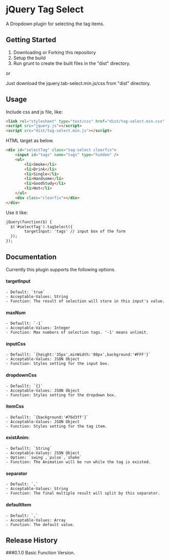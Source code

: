 # jQuery Tag Select

A Dropdown plugin for selecting the tag items.

## Getting Started
1. Downloading or Forking this repository 
2. Setup the build
3. Run grunt to create the built files in the "dist" directory.

or 

Just download the jquery.tab-select.min.js/css from "dist" directory.

## Usage

Include css and js file, like:

```html
<link rel="stylesheet" type="text/css" href="dist/tag-select.min.css"  />
<script src="jquery.js"></script>
<script src="dist/tag-select.min.js"></script>
```
HTML target as below.

```html
<div id="selectTag" class="tag-select clearfix">
    <input id="tags" name="tags" type="hidden" />
    <ul>
        <li>Smoke</li>
        <li>Drink</li>
        <li>Single</li>
        <li>Handsome</li>
        <li>GoodStudy</li>
        <li>Hot</li>
    </ul>
    <div class="clearfix"></div>
</div>
```
Use it like:

```html
jQuery(function($) {
  $('#selectTag').tagSelect({
	  	targetInput: 'tags' // input box of the form
  });
});
```

## Documentation
Currently this plugin supports the following options.
#### targetInput
	- Default: `true`
	- Acceptable-Values: String
	- Function: The result of selection will store in this input's value. 

#### maxNum
	- Defaullt: `-1`
	- Acceptable-Values: Integer
	- Function: Max numbers of selection tags. '-1' means unlimit.

#### inputCss
	- Defaullt: `{height:'35px',minWidth:'80px',background:'#FFF'}`
	- Acceptable-Values: JSON Object
	- Function: Styles setting for the input box.

#### dropdownCss
	- Defaullt: `{}`
	- Acceptable-Values: JSON Object
	- Function: Styles setting for the dropdown box.

#### itemCss
	- Defaullt: `{background:'#76d3ff'}`
	- Acceptable-Values: JSON Object
	- Function: Styles setting for the tag item.

#### existAnim: 
	- Defaullt: `String`
	- Acceptable-Values: JSON Object
	- Option: `swing`,`pulse`,`shake`
	- Function: The Animation will be run while the tag is existed.

#### separator
	- Default: `,`
	- Acceptable-Values: String
	- Function: The final multiple result will split by this separator.

#### defaultItem
    - Default: `,`
	- Acceptable-Values: Array
	- Function: The default value.

## Release History
###0.1.0
Basic Function Version.
